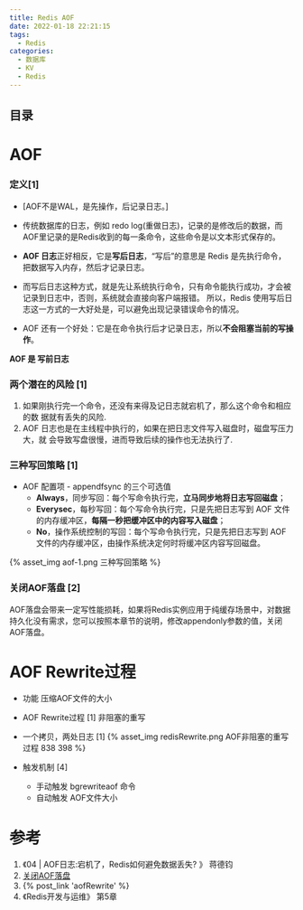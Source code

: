 ```yaml
---
title: Redis AOF
date: 2022-01-18 22:21:15
tags:
  - Redis
categories: 
  - 数据库
  - KV
  - Redis
---
```


<p></p>
<!-- more -->

## 目录
<!-- toc -->
                                    
#  AOF 

### 定义[1]
+ [AOF不是WAL，是先操作，后记录日志。]
+ 传统数据库的日志，例如 redo log(重做日志)，记录的是修改后的数据，而AOF里记录的是Redis收到的每一条命令，这些命令是以文本形式保存的。

+ **AOF 日志**正好相反，它是**写后日志**，“写后”的意思是 Redis 是先执行命令，把数据写入内存，然后才记录日志。
+ 而写后日志这种方式，就是先让系统执行命令，只有命令能执行成功，才会被记录到日志中，否则，系统就会直接向客户端报错。
所以，Redis 使用写后日志这一方式的一大好处是，可以避免出现记录错误命令的情况。
+ AOF 还有一个好处：它是在命令执行后才记录日志，所以**不会阻塞当前的写操作**。

**AOF 是 写前日志**

### 两个潜在的风险 [1]
1. 如果刚执行完一个命令，还没有来得及记日志就宕机了，那么这个命令和相应的数 据就有丢失的风险.
2. AOF 日志也是在主线程中执行的，如果在把日志文件写入磁盘时，磁盘写压力大，就 会导致写盘很慢，进而导致后续的操作也无法执行了.


###  三种写回策略 [1] 
+ AOF 配置项  -  appendfsync 的三个可选值
  - **Always**，同步写回：每个写命令执行完，**立马同步地将日志写回磁盘**；
  - **Everysec**，每秒写回：每个写命令执行完，只是先把日志写到 AOF 文件的内存缓冲区，**每隔一秒把缓冲区中的内容写入磁盘**；
  - **No**，操作系统控制的写回：每个写命令执行完，只是先把日志写到 AOF 文件的内存缓冲区，由操作系统决定何时将缓冲区内容写回磁盘。

{% asset_img aof-1.png 三种写回策略 %}

### 关闭AOF落盘 [2]
AOF落盘会带来一定写性能损耗，如果将Redis实例应用于纯缓存场景中，对数据持久化没有需求，您可以按照本章节的说明，修改appendonly参数的值，关闭AOF落盘。


#  AOF Rewrite过程
+ 功能
  压缩AOF文件的大小
  
+ AOF Rewrite过程 [1]
  非阻塞的重写

+ 一个拷贝，两处日志 [1]
{% asset_img   redisRewrite.png  AOF非阻塞的重写过程  838 398 %}

+ 触发机制 [4]
  + 手动触发
    bgrewriteaof 命令
  + 自动触发
    AOF文件大小
    
# 参考
1. 《04 | AOF日志:宕机了，Redis如何避免数据丢失? 》    蒋德钧
2. [关闭AOF落盘](https://help.aliyun.com/knowledge_detail/147408.html?spm=a2c4g.11186623.2.2.7e373f2e7XKCDO)
3. {% post_link 'aofRewrite' %}
4. 《Redis开发与运维》  第5章

